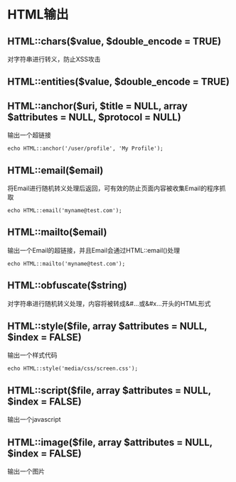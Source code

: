 HTML输出
==========

HTML::chars($value, $double_encode = TRUE)
----------
对字符串进行转义，防止XSS攻击


HTML::entities($value, $double_encode = TRUE)
----------


HTML::anchor($uri, $title = NULL, array $attributes = NULL, $protocol = NULL)
----------
输出一个超链接

    echo HTML::anchor('/user/profile', 'My Profile');


HTML::email($email)
----------
将Email进行随机转义处理后返回，可有效的防止页面内容被收集Email的程序抓取

    echo HTML::email('myname@test.com');


HTML::mailto($email)
----------
输出一个Email的超链接，并且Email会通过HTML::email()处理

    echo HTML::mailto('myname@test.com');


HTML::obfuscate($string)
----------
对字符串进行随机转义处理，内容将被转成&#...或&#x...开头的HTML形式


HTML::style($file, array $attributes = NULL, $index = FALSE)
----------
输出一个样式代码

    echo HTML::style('media/css/screen.css');


HTML::script($file, array $attributes = NULL, $index = FALSE)
-----------
输出一个javascript


HTML::image($file, array $attributes = NULL, $index = FALSE)
----------
输出一个图片